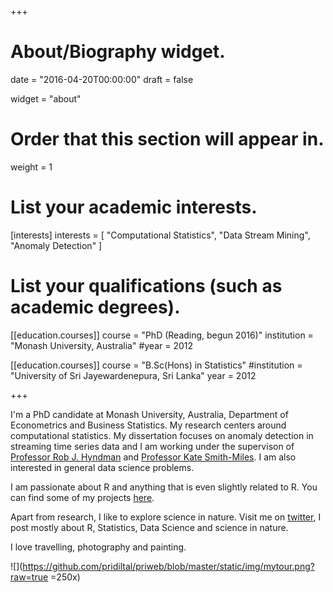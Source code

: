 +++
# About/Biography widget.

date = "2016-04-20T00:00:00"
draft = false

widget = "about"

# Order that this section will appear in.
weight = 1

# List your academic interests.
[interests]
  interests = [
    "Computational Statistics",
    "Data Stream Mining",
    "Anomaly Detection"
  ]

# List your qualifications (such as academic degrees).
[[education.courses]]
  course = "PhD (Reading, begun 2016)"
  institution = "Monash University, Australia"
  #year = 2012

[[education.courses]]
  course = "B.Sc(Hons) in Statistics"
  #institution = "University of Sri Jayewardenepura, Sri Lanka"
  year = 2012
 
+++

I'm a PhD candidate at Monash University, Australia, Department of Econometrics and Business Statistics. My research centers around computational statistics. My dissertation focuses on anomaly detection in streaming time series data and I am working under the supervison of [Professor Rob J. Hyndman](https://robjhyndman.com/) and [Professor Kate Smith-Miles](http://katesmithmiles.wixsite.com/home). I am also interested in general data science problems. 

I am passionate about R and  anything that is even slightly related to R. You can find some of my projects [here](https://prital.netlify.com/#projects).

Apart from  research, I like to explore science in nature. Visit me on [twitter](https://twitter.com/pridiltal), I post mostly about R, Statistics, Data Science and science in nature. 

I love travelling, photography and painting.


![](https://github.com/pridiltal/priweb/blob/master/static/img/mytour.png?raw=true =250x)

